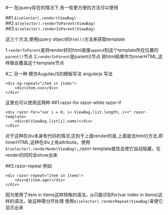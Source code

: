 #一 在jquery存在的情况下,有一些更方便的方法可以使用

##1.`$(selector).render(ViewBag)`
##2.`$(selector).renderToParent(ViewBag)`
##3.`$(selector).renderInParent(ViewBag)`

这三个方法,使用jquery object的`html()`方法来获取template

1.`renderToParent`是将render好的html直接`append`到这个template所在位置的`parent()`节点
2.`renderInParent`是parent()节点 把html结果作为innerHTML,这样做会覆盖这个template节点

#二 另一种 模仿AugularJS的模板写法
angularjs 写法

    <div ng-repeat="item in items">
        <div>item.xxx</div>
    </div>

这里也可以使用这两种
##1.razor-for razor-while razor-if
    
    <div razor-for="var i = 0; i< ViewBag.list.length; i++" razor-template>
        <div>@(ViewBag.list[i].name)</div>
    </div>
对于这种在div本身有代码的情况,区别于上面render的是,上面是去html()方法,即innerHTML,这种在div上有attribute。使用`$(selector).renderNode(ViewBag);`,razor-template属性会使它自动隐藏，在render的同时会show出来

##2.razor-repeat
例如
    
    <div razor-repeat="item in items">
        <div>@(item.age)</div>
    </div>

因为使用了item in items这样特殊的语法，js只能识别for(var index in items)这样的语法，故这种需分开处理
使用`$(selector).renderRepeat(ViewBag)`来使它显示出来